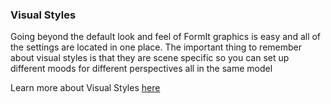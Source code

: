 ### Visual Styles
Going beyond the default look and feel of FormIt graphics is easy and all of the settings are located in one place. The important thing to remember about visual styles is that they are scene specific so you can set up different moods for different perspectives all in the same model

Learn more about Visual Styles [here](/Building-the-Farnsworth-House/Grouping-Objects.md)


